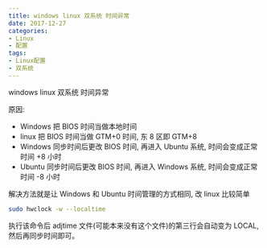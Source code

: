 ```yaml
---
title: windows linux 双系统 时间异常
date: 2017-12-27
categories:
- Linux
- 配置
tags:
- Linux配置
- 双系统
---
```


windows linux 双系统 时间异常

<!-- more -->

原因:

* Windows 把 BIOS 时间当做本地时间
* linux 把 BIOS 时间当做 GTM+0 时间, 东 8 区即 GTM+8
* Windows 同步时间后更改 BIOS 时间, 再进入 Ubuntu 系统, 时间会变成正常时间 +8 小时
* Ubuntu 同步时间后更改 BIOS 时间, 再进入 Windows 系统, 时间会变成正常时间 -8 小时

解决方法就是让 Windows 和 Ubuntu 时间管理的方式相同, 改 linux 比较简单

```sh
sudo hwclock -w --localtime
```

执行该命令后 adjtime 文件(可能本来没有这个文件)的第三行会自动变为 LOCAL, 然后再同步时间即可。
